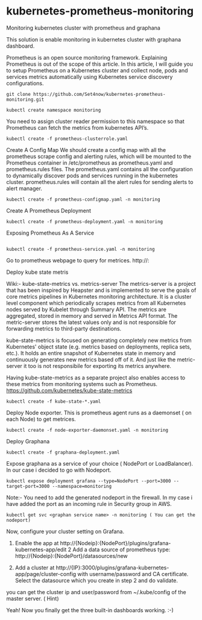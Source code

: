 # kubernetes-prometheus-monitoring
Monitoring kubernetes cluster with prometheus and graphana


This solution is enable monitoring in kubernetes cluster with graphana dashboard.

Prometheus is an open source monitoring framework. Explaining Prometheus is out of the scope of this article. In this article, I will guide you to setup Prometheus on a Kubernetes cluster and collect node, pods and services metrics automatically using Kubernetes service discovery configurations.

```
git clone https://github.com/Set4now/kubernetes-prometheus-monitoring.git

```

```	
kubectl create namespace monitoring 

```
You need to assign cluster reader permission to this namespace so that Prometheus can fetch the metrics from kubernetes API’s.

```
kubectl create -f prometheus-clusterrole.yaml

```
Create A Config Map
We should create a config map with all the prometheus scrape config and alerting rules, which will be mounted to the Prometheus container in /etc/prometheus as prometheus.yaml and prometheus.rules files. The prometheus.yaml contains all the configuration to dynamically discover pods and services running in the kubernetes cluster. prometheus.rules will contain all the alert rules for sending alerts to alert manager.

```
kubectl create -f prometheus-configmap.yaml -n monitoring

```

Create A Prometheus Deployment

```
kubectl create -f prometheus-deployment.yaml -n monitoring

```

Exposing Prometheus As A Service

```

kubectl create -f prometheus-service.yaml -n monitoring

```
Go to prometheus webpage to query for metrices.
http://<NodeIP>:<Nodeport>


Deploy kube state metris 

Wiki:- 
kube-state-metrics vs. metrics-server
The metrics-server is a project that has been inspired by Heapster and is implemented to serve the goals of core metrics pipelines in Kubernetes monitoring architecture. It is a cluster level component which periodically scrapes metrics from all Kubernetes nodes served by Kubelet through Summary API. The metrics are aggregated, stored in memory and served in Metrics API format. The metric-server stores the latest values only and is not responsible for forwarding metrics to third-party destinations.

kube-state-metrics is focused on generating completely new metrics from Kubernetes' object state (e.g. metrics based on deployments, replica sets, etc.). It holds an entire snapshot of Kubernetes state in memory and continuously generates new metrics based off of it. And just like the metric-server it too is not responsibile for exporting its metrics anywhere.

Having kube-state-metrics as a separate project also enables access to these metrics from monitoring systems such as Prometheus.
https://github.com/kubernetes/kube-state-metrics 

```
kubectl create -f kube-state-*.yaml 

```

Deploy Node exporter. This is prometheus agent runs as a daemonset ( on each Node) to get metrices.

```
kubectl create -f node-exporter-daemonset.yaml -n monitoring

```

Deploy Graphana

```
kubectl create -f graphana-deployment.yaml

```
Expose graphana as a service of your choice ( NodePort or LoadBalancer). In our case i decided to go with Nodeport. 

```
kubectl expose deployment grafana --type=NodePort --port=3000 --target-port=3000 --namespace=monitoring
```
Note:- You need to add the generated nodeport in the firewall. In my case i have added the port as an incoming rule in Security group in AWS.
```
kubectl get svc <graphan service name> -n monitoring ( You can get the nodeport)
```

Now, configure your cluster setting on Grafana.
1. Enable the app at http://{Nodeip}:{NodePort}/plugins/grafana-kubernetes-app/edit
2  Add a data source of prometheus type: http://{Nodeip}:{NodePort}/datasources/new

3. Add a cluster at http://{IP}:3000/plugins/grafana-kubernetes-app/page/cluster-config with username/password and CA certificate.
Select the datasource which you create in step 2 and do validate.

you can get the cluster ip and user/password from ~/.kube/config of the master server. ( Hint)

Yeah! Now you finally get the three built-in dashboards working. :-)


